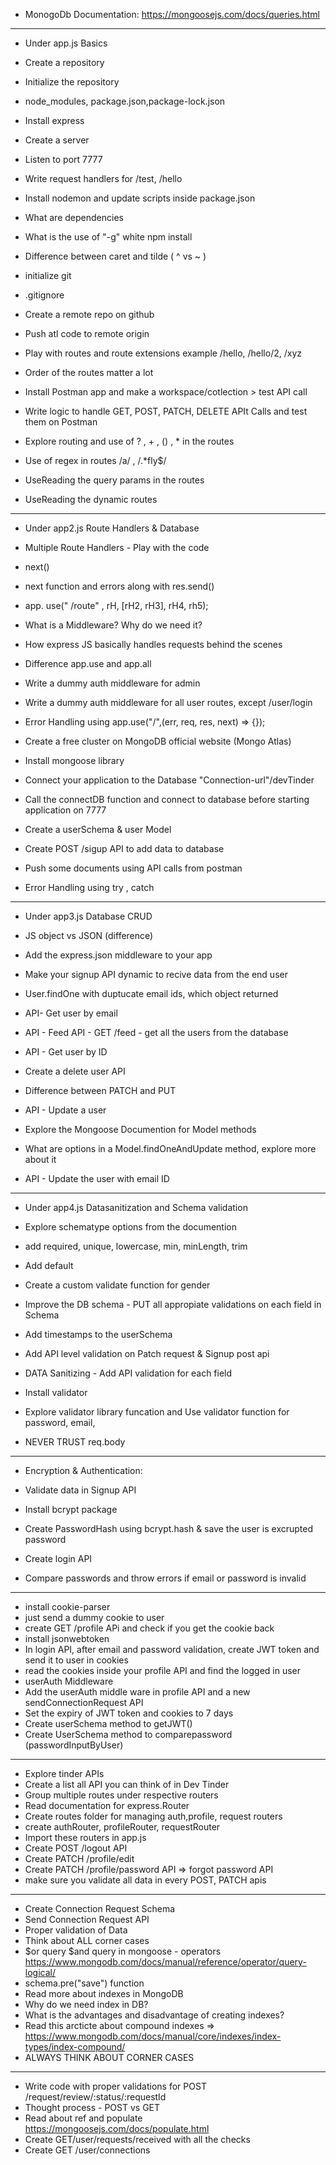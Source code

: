 - MonogoDb Documentation: https://mongoosejs.com/docs/queries.html
------------------------------------------------------------------------------------------
- Under app.js  Basics

- Create a repository
- Initialize the repository
- node_modules, package.json,package-lock.json
- Install express
- Create a server
- Listen to port 7777
- Write request handlers for /test, /hello
- Install nodemon and update scripts inside package.json
- What are dependencies
- What is the use of "-g" white npm install
- Difference between caret and tilde ( ^ vs ~ )

- initialize git
- .gitignore
- Create a remote repo on github
- Push atl code to remote origin
- Play with routes and route extensions example /hello, /hello/2, /xyz
- Order of the routes matter a lot
- Install Postman app and make a workspace/cotlection > test API call
- Write logic to handle GET, POST, PATCH, DELETE APIt Calls and test them on Postman
- Explore routing and use of ? , + , () , * in the routes
- Use of regex in routes /a/ , /.*fly$/
- UseReading the query params in the routes
- UseReading the dynamic routes
------------------------------------------------------------------------------------------
- Under app2.js    Route Handlers & Database

- Multiple Route Handlers - Play with the code
- next()
- next function and errors along with res.send()
- app. use(" /route" , rH, [rH2, rH3], rH4, rh5);
- What is a Middleware? Why do we need it?
- How express JS basically handles requests behind the scenes
- Difference app.use and app.all
- Write a dummy auth middleware for admin
- Write a dummy auth middleware for all user routes, except /user/login
- Error Handling using app.use("/",(err, req, res, next) => {});

- Create a free cluster on MongoDB official website (Mongo Atlas)
- Install mongoose library
- Connect your application to the Database "Connection-url"/devTinder
- Call the connectDB function and connect to database before starting application on 7777
- Create a userSchema & user Model
- Create POST /sigup API to add data to database
- Push some documents using API calls from postman
- Error Handling using try , catch
------------------------------------------------------------------------------------------
- Under app3.js       Database CRUD

- JS object vs JSON (difference)
- Add the express.json middleware to your app
- Make your signup API dynamic to recive data from the end user
- User.findOne with duptucate email ids, which object returned
- API- Get user by email
- API - Feed API - GET /feed - get all the users from the database
- API - Get user by ID
- Create a delete user API
- Difference between PATCH and PUT
- API - Update a user
- Explore the Mongoose Documention for Model methods
- What are options in a Model.findOneAndUpdate method, explore more about it
- API - Update the user with email ID
------------------------------------------------------------------------------------------
- Under app4.js       Datasanitization and Schema validation

- Explore schematype options from the documention
- add required, unique, lowercase, min, minLength, trim
- Add default
- Create a custom validate function for gender
- Improve the DB schema - PUT all appropiate validations on each field in Schema
- Add timestamps to the userSchema
- Add API level validation on Patch request & Signup post api
- DATA Sanitizing - Add API validation for each field
- Install validator
- Explore validator library funcation and Use validator function for password, email, 
- NEVER TRUST req.body
------------------------------------------------------------------------------------------ 
- Encryption & Authentication:

- Validate data in Signup API
- Install bcrypt package
- Create PasswordHash using bcrypt.hash & save the user is excrupted password
- Create login API
- Compare passwords and throw errors if email or password is invalid
------------------------------------------------------------------------------------------
- install cookie-parser
- just send a dummy cookie to user
- create GET /profile APi and check if you get the cookie back
- install jsonwebtoken
- In login API, after email and password validation, create JWT token and send it to user in cookies
- read the cookies inside your profile API and find the logged in user
- userAuth Middleware
- Add the userAuth middle ware in profile API and a new sendConnectionRequest API
- Set the expiry of JWT token and cookies to 7 days
- Create userSchema method to getJWT()
- Create UserSchema method to comparepassword (passwordInputByUser)
------------------------------------------------------------------------------------------
- Explore tinder APIs
- Create a list all API you can think of in Dev Tinder
- Group multiple routes under respective routers
- Read documentation for express.Router
- Create routes folder for managing auth,profile, request routers
- create authRouter, profileRouter, requestRouter
- Import these routers in app.js
- Create POST /logout API
- Create PATCH /profile/edit
- Create PATCH /profile/password API => forgot password API
- make sure you validate all data in every POST, PATCH apis
------------------------------------------------------------------------------------------
- Create Connection Request Schema
- Send Connection Request API
- Proper validation of Data
- Think about ALL corner cases
- $or query $and query in mongoose - operators https://www.mongodb.com/docs/manual/reference/operator/query-logical/
- schema.pre("save") function
- Read more about indexes in MongoDB
- Why do we need index in DB?
- What is the advantages and disadvantage of creating indexes?
- Read this arcticte about compound indexes => https://www.mongodb.com/docs/manual/core/indexes/index-types/index-compound/
- ALWAYS THINK ABOUT CORNER CASES
------------------------------------------------------------------------------------------
- Write code with proper validations for POST /request/review/:status/:requestId
- Thought process - POST vs GET
- Read about ref and populate https://mongoosejs.com/docs/populate.html
- Create GET/user/requests/received with all the checks
- Create GET /user/connections
